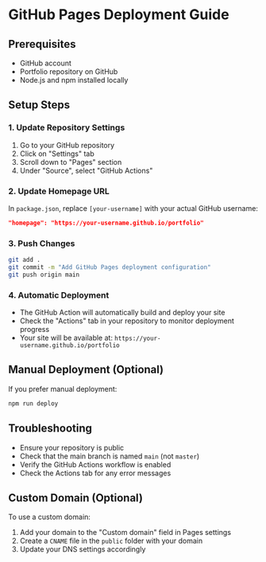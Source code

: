 # GitHub Pages Deployment Guide

## Prerequisites
- GitHub account
- Portfolio repository on GitHub
- Node.js and npm installed locally

## Setup Steps

### 1. Update Repository Settings
1. Go to your GitHub repository
2. Click on "Settings" tab
3. Scroll down to "Pages" section
4. Under "Source", select "GitHub Actions"

### 2. Update Homepage URL
In `package.json`, replace `[your-username]` with your actual GitHub username:
```json
"homepage": "https://your-username.github.io/portfolio"
```

### 3. Push Changes
```bash
git add .
git commit -m "Add GitHub Pages deployment configuration"
git push origin main
```

### 4. Automatic Deployment
- The GitHub Action will automatically build and deploy your site
- Check the "Actions" tab in your repository to monitor deployment progress
- Your site will be available at: `https://your-username.github.io/portfolio`

## Manual Deployment (Optional)
If you prefer manual deployment:
```bash
npm run deploy
```

## Troubleshooting
- Ensure your repository is public
- Check that the main branch is named `main` (not `master`)
- Verify the GitHub Actions workflow is enabled
- Check the Actions tab for any error messages

## Custom Domain (Optional)
To use a custom domain:
1. Add your domain to the "Custom domain" field in Pages settings
2. Create a `CNAME` file in the `public` folder with your domain
3. Update your DNS settings accordingly
